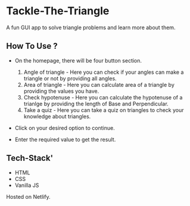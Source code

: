 # Tackle-The-Triangle

A fun GUI app to solve triangle problems and learn more about them.

## How To Use ?

- On the homepage, there will be four button section.

  1. Angle of triangle - Here you can check if your angles can make a triangle or not by providing all angles.
  2. Area of triangle - Here you can calculate area of a triangle by providing the values you have.
  3. Check hypotenuse - Here you can calculate the hypotenuse of a trianlge by providing the length of Base and Perpendicular.
  4. Take a quiz - Here you can take a quiz on triangles to check your knowledge about triangles.
  
- Click on your desired option to continue.
- Enter the required value to get the result.

## Tech-Stack'

- HTML
- CSS 
- Vanilla JS

Hosted on Netlify.
